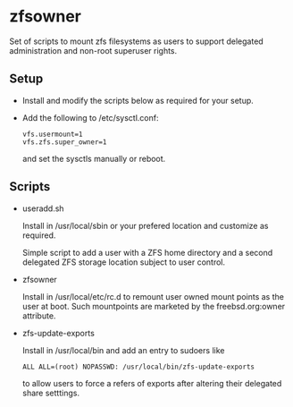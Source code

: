 zfsowner
========

Set of scripts to mount zfs filesystems as users to support delegated
administration and non-root superuser rights.

Setup
-----
*	Install and modify the scripts below as required for your setup.

*	Add the following to /etc/sysctl.conf:

		vfs.usermount=1
		vfs.zfs.super_owner=1

	and set the sysctls manually or reboot.

Scripts
-------
*	useradd.sh

	Install in /usr/local/sbin or your prefered location and
	customize as required.

	Simple script to add a user with a ZFS home directory and a
	second delegated ZFS storage location subject to user control.

*	zfsowner
	
	Install in /usr/local/etc/rc.d to remount user owned mount
	points as the user at boot.  Such mountpoints are marketed by
	the freebsd.org:owner attribute.

*	zfs-update-exports

	Install in /usr/local/bin and add an entry to sudoers like

		ALL ALL=(root) NOPASSWD: /usr/local/bin/zfs-update-exports

	to allow users to force a refers of exports after altering their
	delegated share setttings.
